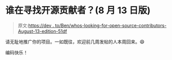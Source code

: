 # 谁在寻找开源贡献者？(8 月 13 日版)

> 原文:[https://dev . to/Ben/whos-looking-for-open-source-contributors-August-13-edition-51df](https://dev.to/ben/whos-looking-for-open-source-contributors-august-13-edition-51df)

请无耻地推广你的项目。一如既往，欢迎前几周发帖的人本周回来。😄

编码快乐！